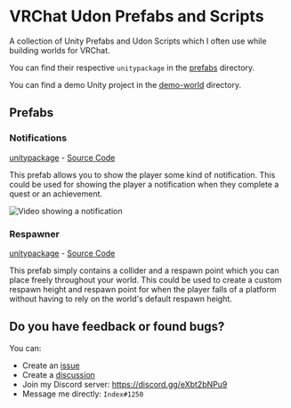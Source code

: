 # VRChat Udon Prefabs and Scripts

A collection of Unity Prefabs and Udon Scripts which I often use while building worlds for VRChat.

You can find their respective `unitypackage` in the [prefabs](./prefabs/) directory.

You can find a demo Unity project in the [demo-world](./demo-world/) directory.

## Prefabs

### Notifications

[unitypackage](./prefabs/notifications.unitypackage) - [Source Code](./demo-world/Assets/Notifications/)

This prefab allows you to show the player some kind of notification. This could be used for showing the player a notification when they complete a quest or an achievement.

![Video showing a notification](./readme-assets/notifications.gif)

### Respawner

[unitypackage](./prefabs/respawner.unitypackage) - [Source Code](./demo-world/Assets/Respawner/)

This prefab simply contains a collider and a respawn point which you can place freely throughout your world. This could be used to create a custom respawn height and respawn point for when the player falls of a platform without having to rely on the world's default respawn height.

## Do you have feedback or found bugs?

You can:

- Create an [issue](https://github.com/simonknittel/vrchat-tower-defense/issues)
- Create a [discussion](https://github.com/simonknittel/vrchat-tower-defense/discussions)
- Join my Discord server: <https://discord.gg/eXbt2bNPu9>
- Message me directly: `Index#1250`
